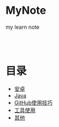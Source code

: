 # MyNote
my learn note


</br></br>
# **目录**

  * [安卓](https://github.com/AndBird/MyNote/blob/master/android/android_content.md)
  * [Java](https://github.com/AndBird/MyNote/blob/master/java/java_content.md)
  * [GitHub使用技巧](https://github.com/AndBird/MyNote/blob/master/GitHub操作技巧.md)
  * [工具使用](https://github.com/AndBird/MyNote/blob/master/工具使用/tool_content.md)
  * [其他](https://github.com/AndBird/MyNote/blob/master/其他/other_content.md)
